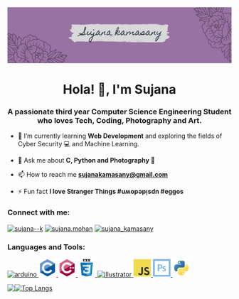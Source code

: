 <img src="https://github.com/sujana-kamasany/Profile-Assets/blob/main/github%20bg.jpg"/>
<h1 align="center">Hola! 👋, I'm Sujana</h1>
<h3 align="center">A passionate third year Computer Science Engineering Student who loves Tech, Coding, Photography and Art.</h3>

- 🌱 I’m currently learning **Web Development** and exploring the fields of Cyber Security 💻 and  Machine Learning.


- 💬 Ask me about **C, Python and Photography 📸**

- 📫 How to reach me **sujanakamasany@gmail.com**

- ⚡ Fun fact **I love Stranger Things #uʍopǝpᴉsdn #eggos**

<h3 align="left">Connect with me:</h3>
<p align="left">
<a href="https://linkedin.com/in/sujana--k" target="blank"><img align="center" src="https://raw.githubusercontent.com/rahuldkjain/github-profile-readme-generator/master/src/images/icons/Social/linked-in-alt.svg" alt="sujana--k" height="30" width="40" /></a>
<a href="https://instagram.com/sujana.mohan" target="blank"><img align="center" src="https://raw.githubusercontent.com/rahuldkjain/github-profile-readme-generator/master/src/images/icons/Social/instagram.svg" alt="sujana.mohan" height="30" width="40" /></a>
<a href="https://twitter.com/sujana_kamasany" target="blank"><img align="center" src="https://raw.githubusercontent.com/rahuldkjain/github-profile-readme-generator/master/src/images/icons/Social/twitter.svg" alt="sujana_kamasany" height="30" width="40" /></a>
</p>

<h3 align="left">Languages and Tools:</h3>
<p align="left"> <a href="https://www.arduino.cc/" target="_blank"> <img src="https://cdn.worldvectorlogo.com/logos/arduino-1.svg" alt="arduino" width="40" height="40"/> </a> <a href="https://www.cprogramming.com/" target="_blank"> <img src="https://raw.githubusercontent.com/devicons/devicon/master/icons/c/c-original.svg" alt="c" width="40" height="40"/> </a> <a href="https://www.w3schools.com/cpp/" target="_blank"> <img src="https://raw.githubusercontent.com/devicons/devicon/master/icons/cplusplus/cplusplus-original.svg" alt="cplusplus" width="40" height="40"/> </a> <a href="https://www.w3schools.com/css/" target="_blank"> <img src="https://raw.githubusercontent.com/devicons/devicon/master/icons/css3/css3-original-wordmark.svg" alt="css3" width="40" height="40"/> </a> <a href="https://www.adobe.com/in/products/illustrator.html" target="_blank"> <img src="https://www.vectorlogo.zone/logos/adobe_illustrator/adobe_illustrator-icon.svg" alt="illustrator" width="40" height="40"/> </a> <a href="https://developer.mozilla.org/en-US/docs/Web/JavaScript" target="_blank"> <img src="https://raw.githubusercontent.com/devicons/devicon/master/icons/javascript/javascript-original.svg" alt="javascript" width="40" height="40"/> </a> <a href="https://www.photoshop.com/en" target="_blank"> <img src="https://raw.githubusercontent.com/devicons/devicon/master/icons/photoshop/photoshop-line.svg" alt="photoshop" width="40" height="40"/> </a> <a href="https://www.python.org" target="_blank"> <img src="https://raw.githubusercontent.com/devicons/devicon/master/icons/python/python-original.svg" alt="python" width="40" height="40"/> </a> </p>

<img align="left" src="https://github-readme-stats.vercel.app/api?username=sujana-kamasany&theme=synthwave&show_icons=true"/>

[![Top Langs](https://github-readme-stats.vercel.app/api/top-langs/?username=sujana-kamasany&langs_count=4&theme=synthwave&show)](https://github.com/sujana-kamasany/github-readme-stats)


